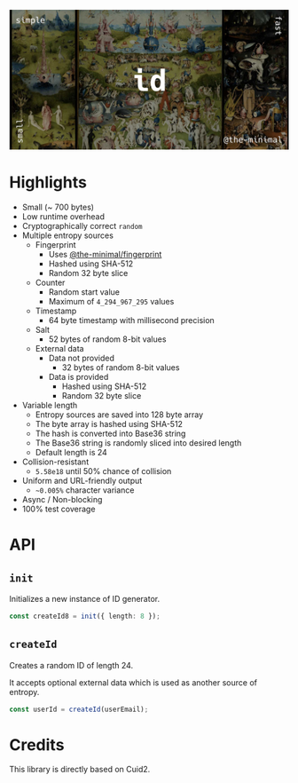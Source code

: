 ![Id image](https://github.com/the-minimal/id/blob/main/docs/the-minimal-id.jpg?raw=true)

# Highlights 

- Small (~ 700 bytes)
- Low runtime overhead
- Cryptographically correct `random`
- Multiple entropy sources
    - Fingerprint
        - Uses [@the-minimal/fingerprint](https://github.com/the-minimal/fingerprint)
        - Hashed using SHA-512
        - Random 32 byte slice
    - Counter
        - Random start value
        - Maximum of `4_294_967_295` values
    - Timestamp
        - 64 byte timestamp with millisecond precision
    - Salt
        - 52 bytes of random 8-bit values
    - External data
        - Data not provided 
            - 32 bytes of random 8-bit values
        - Data is provided
            - Hashed using SHA-512
            - Random 32 byte slice
- Variable length
    - Entropy sources are saved into 128 byte array
    - The byte array is hashed using SHA-512
    - The hash is converted into Base36 string
    - The Base36 string is randomly sliced into desired length 
    - Default length is 24
- Collision-resistant
    - `5.58e18` until 50% chance of collision
- Uniform and URL-friendly output
    - `~0.005%` character variance
- Async / Non-blocking
- 100% test coverage

# API

## `init`

Initializes a new instance of ID generator.

```ts
const createId8 = init({ length: 8 });
```

## `createId`

Creates a random ID of length 24.

It accepts optional external data which is used as another source of entropy.

```ts
const userId = createId(userEmail);
```

# Credits

This library is directly based on Cuid2.
